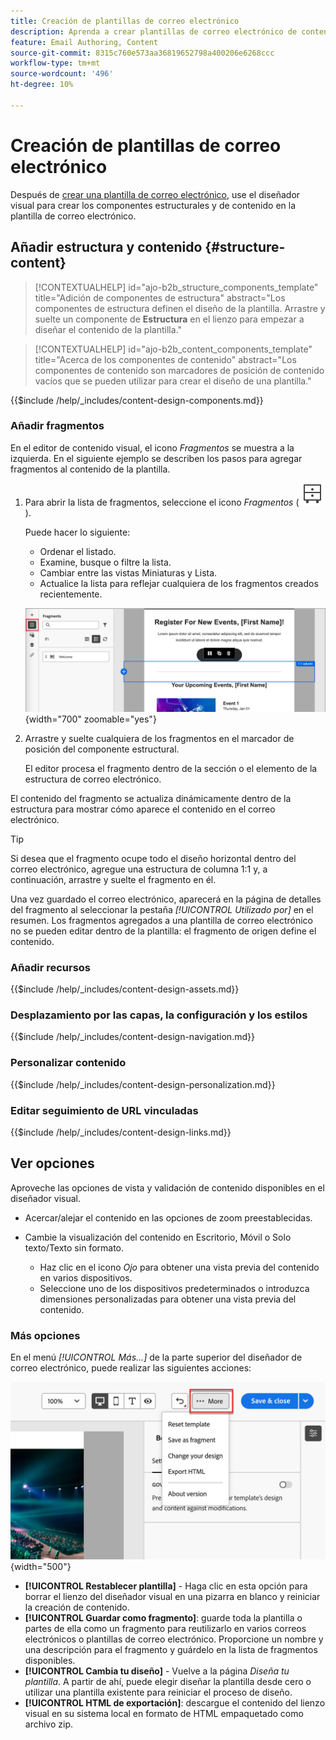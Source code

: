 ```yaml
---
title: Creación de plantillas de correo electrónico
description: Aprenda a crear plantillas de correo electrónico de contenido que se puedan utilizar para los correos electrónicos de recorrido de cuentas a fin de reutilizar sus diseños de forma fácil y eficaz.
feature: Email Authoring, Content
source-git-commit: 8315c760e573aa36819652798a400206e6268ccc
workflow-type: tm+mt
source-wordcount: '496'
ht-degree: 10%

---
```


# Creación de plantillas de correo electrónico

Después de [crear una plantilla de correo electrónico](./email-templates.md#create-an-email-template), use el diseñador visual para crear los componentes estructurales y de contenido en la plantilla de correo electrónico.

## Añadir estructura y contenido {#structure-content}

>[!CONTEXTUALHELP]
>id="ajo-b2b_structure_components_template"
>title="Adición de componentes de estructura"
>abstract="Los componentes de estructura definen el diseño de la plantilla. Arrastre y suelte un componente de **Estructura** en el lienzo para empezar a diseñar el contenido de la plantilla."

>[!CONTEXTUALHELP]
>id="ajo-b2b_content_components_template"
>title="Acerca de los componentes de contenido"
>abstract="Los componentes de contenido son marcadores de posición de contenido vacíos que se pueden utilizar para crear el diseño de una plantilla."

{{$include /help/_includes/content-design-components.md}}

### Añadir fragmentos

En el editor de contenido visual, el icono _Fragmentos_ se muestra a la izquierda. En el siguiente ejemplo se describen los pasos para agregar fragmentos al contenido de la plantilla.

1. Para abrir la lista de fragmentos, seleccione el icono _Fragmentos_ ( ![icono Fragmentos](../assets/do-not-localize/icon-fragments.svg) ).

   Puede hacer lo siguiente:

   * Ordenar el listado.
   * Examine, busque o filtre la lista.
   * Cambiar entre las vistas Miniaturas y Lista.
   * Actualice la lista para reflejar cualquiera de los fragmentos creados recientemente.

   ![Seleccionar un fragmento de la lista](./assets/visual-designer-fragments.png){width="700" zoomable="yes"}

1. Arrastre y suelte cualquiera de los fragmentos en el marcador de posición del componente estructural.

   El editor procesa el fragmento dentro de la sección o el elemento de la estructura de correo electrónico.

El contenido del fragmento se actualiza dinámicamente dentro de la estructura para mostrar cómo aparece el contenido en el correo electrónico.

>[!TIP]
>
>Si desea que el fragmento ocupe todo el diseño horizontal dentro del correo electrónico, agregue una estructura de columna 1:1 y, a continuación, arrastre y suelte el fragmento en él.

Una vez guardado el correo electrónico, aparecerá en la página de detalles del fragmento al seleccionar la pestaña _[!UICONTROL Utilizado por]_ en el resumen. Los fragmentos agregados a una plantilla de correo electrónico no se pueden editar dentro de la plantilla: el fragmento de origen define el contenido.

### Añadir recursos

{{$include /help/_includes/content-design-assets.md}}

### Desplazamiento por las capas, la configuración y los estilos

{{$include /help/_includes/content-design-navigation.md}}

### Personalizar contenido

{{$include /help/_includes/content-design-personalization.md}}

### Editar seguimiento de URL vinculadas

{{$include /help/_includes/content-design-links.md}}

## Ver opciones

Aproveche las opciones de vista y validación de contenido disponibles en el diseñador visual.

* Acercar/alejar el contenido en las opciones de zoom preestablecidas.

* Cambie la visualización del contenido en Escritorio, Móvil o Solo texto/Texto sin formato.
   * Haz clic en el icono _Ojo_ para obtener una vista previa del contenido en varios dispositivos.
   * Seleccione uno de los dispositivos predeterminados o introduzca dimensiones personalizadas para obtener una vista previa del contenido.

### Más opciones

En el menú _[!UICONTROL Más...]_ de la parte superior del diseñador de correo electrónico, puede realizar las siguientes acciones:

![Haga clic en Más para acceder a las acciones de plantilla](./assets/visual-designer-more-menu.png){width="500"}

* **[!UICONTROL Restablecer plantilla]** - Haga clic en esta opción para borrar el lienzo del diseñador visual en una pizarra en blanco y reiniciar la creación de contenido.
* **[!UICONTROL Guardar como fragmento]**: guarde toda la plantilla o partes de ella como un fragmento para reutilizarlo en varios correos electrónicos o plantillas de correo electrónico. Proporcione un nombre y una descripción para el fragmento y guárdelo en la lista de fragmentos disponibles.
* **[!UICONTROL Cambia tu diseño]** - Vuelve a la página _Diseña tu plantilla_. A partir de ahí, puede elegir diseñar la plantilla desde cero o utilizar una plantilla existente para reiniciar el proceso de diseño.
* **[!UICONTROL HTML de exportación]**: descargue el contenido del lienzo visual en su sistema local en formato de HTML empaquetado como archivo zip.
